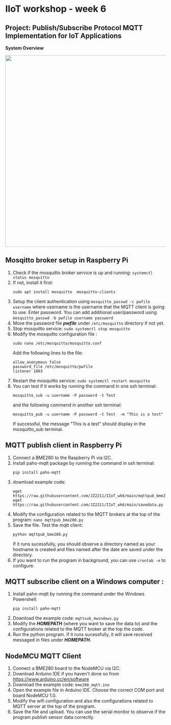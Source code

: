 # IIoT workshop - week 6
## Project: Publish/Subscribe Protocol MQTT Implementation for IoT Applications
**System Overview**

<img src="https://github.com/JZ2211/IIoT_wk6/assets/100505718/c60ae3bb-a8b9-4eb0-84a6-13098ee19640" width="600">

## Mosqitto broker setup in Raspberry Pi
1. Check if the mosquitto broker service is up and running: ```systemctl status mosquitto```
2. If not, install it first:
   ```
   sudo apt install mosquitto  mosquitto-clients
   ```
3. Setup the client authentication using ```mosquitto_passwd -c pwfile username```
   where username is the username that the MQTT client is going to use. Enter password.
   You can add additional user/password using ```mosquitto_passwd -b pwfile username password```
4. Move the password file ***pwfile*** under ```/etc/mosquitto``` directory if not yet.
5. Stop mosquitto service: ```sudo systemctl stop mosquitto```
6. Modify the mosquitto configuration file :
   ```
   sudo nano /etc/mosquitto/mosquitto.conf
   ```
   Add the following lines to the file:
   ```
   allow_anonymous false
   password_file /etc/mosquitto/pwfile
   listener 1883
   ```
7. Restart the mosquitto service: ```sudo systemctl restart mosquitto ```
8. You can test if it works by running the command in one ssh terminal:
   ```
   mosquitto_sub -u username -P password -t Test
   ```
   and the following commend in another ssh terminal:
   ```
   mosquitto_pub -u username -P password -t Test  -m "This is a test"
   ```
   If successful, the message "This is a test" should display in the mosquitto_sub terminal. 

## MQTT publish client in Raspberry Pi
1. Connect a BME280 to the Raspberry Pi via I2C.
2. Install paho-mqtt package by running the command in ssh terminal:
   ```
   pip install paho-mqtt
   ```
3. download example code:
   ```
   wget https://raw.githubusercontent.com/JZ2211/IIoT_wk6/main/mqttpub_bme280.py
   wget https://raw.githubusercontent.com/JZ2211/IIoT_wk6/main/savedata.py
   ```
4. Modify the configuration related to the MQTT brokers at the top of the program: ```nano mqttpub_bme280.py```
5. Save the file. Test the mqtt client:
   ```
   python mqttpub_bme280.py
   ```
   If it runs sucessfully, you should observe a directory named as your hostname is created and files named after the date are saved under the directory.
6. If you want to run the program in background, you can use ```crontab -e``` to configure.

## MQTT subscribe client on a Windows computer :
1. Install paho-mqtt by running the command under the Windows Powershell:
   ```
   pip install paho-mqtt
   ```
3. Download the example code: ```mqttsub_4windows.py```
4. Modify the ***HOMEPATH*** (where you want to save the data to) and the configurations related to the MQTT broker at the top the code.
5. Run the python program. If it runs sucessfully, it will save received messaged in files under ***HOMEPATH***.

## NodeMCU MQTT Client
1. Connect a BME280 board to the NodeMCU via I2C.  
2. Download Arduino IDE if you haven't done so from https://www.arduino.cc/en/software
3. Download the example code: ```bme280_mqtt.ino```
4. Open the example file in Arduino IDE. Choose the correct COM port and board NodeMCU 1.0.
5. Modify the wifi configuration and also the configurations related to MQTT server at the top of the program.
6. Save the file and upload. You can use the serial monitor to observe if the program publish sensor data correctly. 
